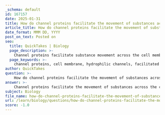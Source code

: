 ```yaml
---
_schema: default
id: 167157
date: 2025-01-31
title: How do channel proteins facilitate the movement of substances across the cell membrane?
article_title: How do channel proteins facilitate the movement of substances across the cell membrane?
date_format: MMM DD, YYYY
post_on_text: Posted on
seo:
  title: QuickTakes | Biology
  page_description: >-
    Channel proteins facilitate substance movement across the cell membrane by creating hydrophilic pathways for specific ions and polar molecules to pass through the lipid bilayer.
  page_keywords: >-
    channel proteins, cell membrane, hydrophilic channels, facilitated diffusion, gated channels, non-gated channels, ion transport, selective permeability, membrane potential, cellular functions
author: QuickTakes
question: >-
    How do channel proteins facilitate the movement of substances across the cell membrane?
answer: >-
    Channel proteins facilitate the movement of substances across the cell membrane primarily through the formation of hydrophilic pathways that allow specific ions and polar molecules to pass through the otherwise hydrophobic lipid bilayer. Here’s a detailed explanation of how they function:\n\n### Mechanism of Action\n\n1. **Hydrophilic Channels**: Channel proteins create water-filled pores that span the membrane. These channels are composed of amino acids that are hydrophilic, allowing them to interact favorably with water and polar substances. This structure enables the selective passage of ions and small polar molecules, which cannot diffuse freely through the lipid bilayer due to their charge and polarity.\n\n2. **Types of Channel Proteins**:\n   - **Gated Channels**: Some channel proteins are gated, meaning they can open or close in response to specific signals (such as voltage changes or ligand binding). This gating mechanism allows the cell to regulate the flow of ions in response to physiological needs. For example, muscle cells have gated ion channels that open to allow calcium ions to enter, triggering muscle contraction.\n   - **Non-Gated Channels**: Other channel proteins are always open, allowing continuous flow of specific ions. An example of this is aquaporins, which facilitate the rapid transport of water molecules across the membrane.\n\n3. **Facilitated Diffusion**: The movement of substances through channel proteins occurs via facilitated diffusion, a passive transport process. This means that substances move down their concentration gradient (from an area of higher concentration to an area of lower concentration) without the expenditure of energy. For instance, when there is a higher concentration of sodium ions outside the cell compared to the inside, sodium ions will flow through sodium channels into the cell.\n\n### Importance of Channel Proteins\n\n- **Selectivity**: Channel proteins are selective for specific ions or molecules, which is crucial for maintaining the appropriate concentrations of various substances within the cell. This selectivity is determined by the size and charge of the channel, as well as the specific interactions between the channel and the transported substance.\n  \n- **Regulation of Cellular Functions**: By controlling the flow of ions and polar molecules, channel proteins play a vital role in various cellular processes, including signal transduction, muscle contraction, and the maintenance of membrane potential.\n\nIn summary, channel proteins facilitate the movement of substances across the cell membrane by forming hydrophilic channels that allow specific ions and polar molecules to passively diffuse down their concentration gradients, thereby playing a crucial role in cellular homeostasis and function.
subject: Biology
file_name: how-do-channel-proteins-facilitate-the-movement-of-substances-across-the-cell-membrane.md
url: /learn/biology/questions/how-do-channel-proteins-facilitate-the-movement-of-substances-across-the-cell-membrane
score: -1.0
---
```


&nbsp;